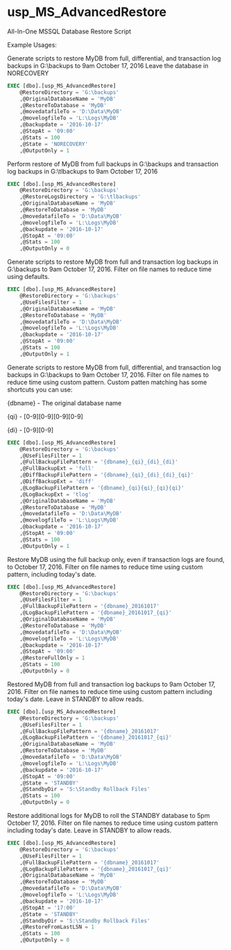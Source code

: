 # usp_MS_AdvancedRestore
All-In-One MSSQL Database Restore Script


Example Usages:

Generate scripts to restore MyDB from full, differential, and transaction log backups in G:\backups to 9am October 17, 2016
Leave the database in NORECOVERY
```sql
EXEC [dbo].[usp_MS_AdvancedRestore]
    @RestoreDirectory = 'G:\backups'
    ,@OriginalDatabaseName = 'MyDB'
    ,@RestoreToDatabase = 'MyDB'
    ,@movedatafileTo = 'D:\Data\MyDB'
    ,@movelogfileTo = 'L:\Logs\MyDB'
    ,@backupdate = '2016-10-17'
    ,@StopAt = '09:00'
    ,@Stats = 100
    ,@State = 'NORECOVERY'
    ,@OutputOnly = 1
```


Perform restore of MyDB from full backups in G:\backups and transaction log backups in G:\tlbackups to 9am October 17, 2016
```sql
EXEC [dbo].[usp_MS_AdvancedRestore]
    @RestoreDirectory = 'G:\backups'
    ,@RestoreLogsDirectory = 'G:\tlbackups'
    ,@OriginalDatabaseName = 'MyDB'
    ,@RestoreToDatabase = 'MyDB'
    ,@movedatafileTo = 'D:\Data\MyDB'
    ,@movelogfileTo = 'L:\Logs\MyDB'
    ,@backupdate = '2016-10-17'
    ,@StopAt = '09:00'
    ,@Stats = 100
    ,@OutputOnly = 0
```

Generate scripts to restore MyDB from full and transaction log backups in G:\backups to 9am October 17, 2016. 
Filter on file names to reduce time using defaults.
```sql
EXEC [dbo].[usp_MS_AdvancedRestore]
    @RestoreDirectory = 'G:\backups'
    ,@UseFilesFilter = 1
    ,@OriginalDatabaseName = 'MyDB'
    ,@RestoreToDatabase = 'MyDB'
    ,@movedatafileTo = 'D:\Data\MyDB'
    ,@movelogfileTo = 'L:\Logs\MyDB'
    ,@backupdate = '2016-10-17'
    ,@StopAt = '09:00'
    ,@Stats = 100
    ,@OutputOnly = 1
```


Generate scripts to restore MyDB from full, differential, and transaction log backups in G:\backups to 9am October 17, 2016. 
Filter on file names to reduce time using custom pattern.
Custom patten matching has some shortcuts you can use:

{dbname} - The original database name

{qi} - \[0-9]\[0-9]\[0-9]\[0-9]

{di} - \[0-9]\[0-9]


```sql
EXEC [dbo].[usp_MS_AdvancedRestore]
    @RestoreDirectory = 'G:\backups'
    ,@UseFilesFilter = 1
    ,@FullBackupFilePattern = '{dbname}_{qi}_{di}_{di}'
    ,@FullBackupExt = 'full'
    ,@DiffBackupFilePattern = '{dbname}_{qi}_{di}_{di}_{qi}'
    ,@DiffBackupExt = 'diff'
    ,@LogBackupFilePattern = '{dbname}_{qi}{qi}_{qi}{qi}'
    ,@LogBackupExt = 'tlog'
    ,@OriginalDatabaseName = 'MyDB'
    ,@RestoreToDatabase = 'MyDB'
    ,@movedatafileTo = 'D:\Data\MyDB'
    ,@movelogfileTo = 'L:\Logs\MyDB'
    ,@backupdate = '2016-10-17'
    ,@StopAt = '09:00'
    ,@Stats = 100
    ,@OutputOnly = 1
```


Restore MyDB using the full backup only, even if transaction logs are found, to October 17, 2016.
Filter on file names to reduce time using custom pattern, including today's date.
```sql
EXEC [dbo].[usp_MS_AdvancedRestore]
    @RestoreDirectory = 'G:\backups'
    ,@UseFilesFilter = 1
    ,@FullBackupFilePattern = '{dbname}_20161017'
    ,@LogBackupFilePattern = '{dbname}_20161017_{qi}'
    ,@OriginalDatabaseName = 'MyDB'
    ,@RestoreToDatabase = 'MyDB'
    ,@movedatafileTo = 'D:\Data\MyDB'
    ,@movelogfileTo = 'L:\Logs\MyDB'
    ,@backupdate = '2016-10-17'
    ,@StopAt = '09:00'
    ,@RestoreFullOnly = 1
    ,@Stats = 100
    ,@OutputOnly = 0
```


Restored MyDB from full and transaction log backups to 9am October 17, 2016.
Filter on file names to reduce time using custom pattern including today's date.
Leave in STANDBY to allow reads.
```sql
EXEC [dbo].[usp_MS_AdvancedRestore]
    @RestoreDirectory = 'G:\backups'
    ,@UseFilesFilter = 1
    ,@FullBackupFilePattern = '{dbname}_20161017'
    ,@LogBackupFilePattern = '{dbname}_20161017_{qi}'
    ,@OriginalDatabaseName = 'MyDB'
    ,@RestoreToDatabase = 'MyDB'
    ,@movedatafileTo = 'D:\Data\MyDB'
    ,@movelogfileTo = 'L:\Logs\MyDB'
    ,@backupdate = '2016-10-17'
    ,@StopAt = '09:00'
    ,@State = 'STANDBY'
    ,@StandbyDir = 'S:\Standby Rollback Files'
    ,@Stats = 100
    ,@OutputOnly = 0
```


Restore additional logs for MyDB to roll the STANDBY database to 5pm October 17, 2016.
Filter on file names to reduce time using custom pattern including today's date.
Leave in STANDBY to allow reads.
```sql
EXEC [dbo].[usp_MS_AdvancedRestore]
    @RestoreDirectory = 'G:\backups'
    ,@UseFilesFilter = 1
    ,@FullBackupFilePattern = '{dbname}_20161017'
    ,@LogBackupFilePattern = '{dbname}_20161017_{qi}'
    ,@OriginalDatabaseName = 'MyDB'
    ,@RestoreToDatabase = 'MyDB'
    ,@movedatafileTo = 'D:\Data\MyDB'
    ,@movelogfileTo = 'L:\Logs\MyDB'
    ,@backupdate = '2016-10-17'
    ,@StopAt = '17:00'
    ,@State = 'STANDBY'
    ,@StandbyDir = 'S:\Standby Rollback Files'
    ,@RestoreFromLastLSN = 1
    ,@Stats = 100
    ,@OutputOnly = 0
```
